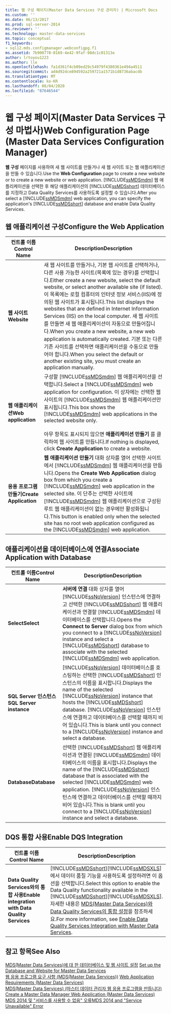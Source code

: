 ```yaml
---
title: 웹 구성 페이지(Master Data Services 구성 관리자) | Microsoft Docs
ms.custom: ''
ms.date: 06/13/2017
ms.prod: sql-server-2014
ms.reviewer: ''
ms.technology: master-data-services
ms.topic: conceptual
f1_keywords:
- sql12.mds.configmanager.webconfigpg.f1
ms.assetid: 7b900778-0169-4e42-9faf-98dc1c01313e
author: lrtoyou1223
ms.author: lle
ms.openlocfilehash: fa1d361f4cb09ed29c54979f4380361e494a4511
ms.sourcegitcommit: ad4d92dce894592a259721a1571b1d8736abacdb
ms.translationtype: MT
ms.contentlocale: ko-KR
ms.lasthandoff: 08/04/2020
ms.locfileid: "87646544"
---
```

# <a name="web-configuration-page-master-data-services-configuration-manager"></a><span data-ttu-id="51b14-102">웹 구성 페이지(Master Data Services 구성 마법사)</span><span class="sxs-lookup"><span data-stu-id="51b14-102">Web Configuration Page (Master Data Services Configuration Manager)</span></span>
  <span data-ttu-id="51b14-103">**웹 구성** 페이지를 사용하여 새 웹 사이트를 만들거나 새 웹 사이트 또는 웹 애플리케이션을 만들 수 있습니다.</span><span class="sxs-lookup"><span data-stu-id="51b14-103">Use the **Web Configuration** page to create a new website or to create a new website or web application.</span></span> <span data-ttu-id="51b14-104">[!INCLUDE[ssMDSmdm](../includes/ssmdsmdm-md.md)] 웹 애플리케이션을 선택한 후 해당 애플리케이션의 [!INCLUDE[ssMDSshort](../includes/ssmdsshort-md.md)] 데이터베이스를 지정하고 Data Quality Services를 사용하도록 설정할 수 있습니다.</span><span class="sxs-lookup"><span data-stu-id="51b14-104">After you select a [!INCLUDE[ssMDSmdm](../includes/ssmdsmdm-md.md)] web application, you can specify the application's [!INCLUDE[ssMDSshort](../includes/ssmdsshort-md.md)] database and enable Data Quality Services.</span></span>  
  
## <a name="configure-the-web-application"></a><span data-ttu-id="51b14-105">웹 애플리케이션 구성</span><span class="sxs-lookup"><span data-stu-id="51b14-105">Configure the Web Application</span></span>  
  
|<span data-ttu-id="51b14-106">컨트롤 이름</span><span class="sxs-lookup"><span data-stu-id="51b14-106">Control Name</span></span>|<span data-ttu-id="51b14-107">Description</span><span class="sxs-lookup"><span data-stu-id="51b14-107">Description</span></span>|  
|------------------|-----------------|  
|<span data-ttu-id="51b14-108">**웹 사이트**</span><span class="sxs-lookup"><span data-stu-id="51b14-108">**Website**</span></span>|<span data-ttu-id="51b14-109">새 웹 사이트를 만들거나, 기본 웹 사이트를 선택하거나, 다른 사용 가능한 사이트(목록에 있는 경우)를 선택합니다.</span><span class="sxs-lookup"><span data-stu-id="51b14-109">Either create a new website, select the default website, or select another available site (if listed).</span></span> <span data-ttu-id="51b14-110">이 목록에는 로컬 컴퓨터의 인터넷 정보 서비스(IIS)에 정의된 웹 사이트가 표시됩니다.</span><span class="sxs-lookup"><span data-stu-id="51b14-110">This list displays the websites that are defined in Internet Information Services (IIS) on the local computer.</span></span> <span data-ttu-id="51b14-111">새 웹 사이트를 만들면 새 웹 애플리케이션이 자동으로 만들어집니다.</span><span class="sxs-lookup"><span data-stu-id="51b14-111">When you create a new website, a new web application is automatically created.</span></span> <span data-ttu-id="51b14-112">기본 또는 다른 기존 사이트를 선택하면 애플리케이션을 수동으로 만들어야 합니다.</span><span class="sxs-lookup"><span data-stu-id="51b14-112">When you select the default or another existing site, you must create an application manually.</span></span>|  
|<span data-ttu-id="51b14-113">**웹 애플리케이션**</span><span class="sxs-lookup"><span data-stu-id="51b14-113">**Web application**</span></span>|<span data-ttu-id="51b14-114">구성할 [!INCLUDE[ssMDSmdm](../includes/ssmdsmdm-md.md)] 웹 애플리케이션을 선택합니다.</span><span class="sxs-lookup"><span data-stu-id="51b14-114">Select a [!INCLUDE[ssMDSmdm](../includes/ssmdsmdm-md.md)] web application for configuration.</span></span> <span data-ttu-id="51b14-115">이 상자에는 선택한 웹 사이트의 [!INCLUDE[ssMDSmdm](../includes/ssmdsmdm-md.md)] 웹 애플리케이션만 표시됩니다.</span><span class="sxs-lookup"><span data-stu-id="51b14-115">This box shows the [!INCLUDE[ssMDSmdm](../includes/ssmdsmdm-md.md)] web applications in the selected website only.</span></span><br /><br /> <span data-ttu-id="51b14-116">아무 항목도 표시되지 않으면 **애플리케이션 만들기** 를 클릭하여 웹 사이트를 만듭니다.</span><span class="sxs-lookup"><span data-stu-id="51b14-116">If nothing is displayed, click **Create Application** to create a website.</span></span>|  
|<span data-ttu-id="51b14-117">**응용 프로그램 만들기**</span><span class="sxs-lookup"><span data-stu-id="51b14-117">**Create Application**</span></span>|<span data-ttu-id="51b14-118">**웹 애플리케이션 만들기** 대화 상자를 열어 선택한 사이트에서 [!INCLUDE[ssMDSmdm](../includes/ssmdsmdm-md.md)] 웹 애플리케이션을 만듭니다.</span><span class="sxs-lookup"><span data-stu-id="51b14-118">Opens the **Create Web Application** dialog box from which you create a [!INCLUDE[ssMDSmdm](../includes/ssmdsmdm-md.md)] web application in the selected site.</span></span> <span data-ttu-id="51b14-119">이 단추는 선택한 사이트에 [!INCLUDE[ssMDSmdm](../includes/ssmdsmdm-md.md)] 웹 애플리케이션으로 구성된 루트 웹 애플리케이션이 없는 경우에만 활성화됩니다.</span><span class="sxs-lookup"><span data-stu-id="51b14-119">This button is enabled only when the selected site has no root web application configured as the [!INCLUDE[ssMDSmdm](../includes/ssmdsmdm-md.md)] web application.</span></span>|  
  
## <a name="associate-application-with-database"></a><span data-ttu-id="51b14-120">애플리케이션을 데이터베이스에 연결</span><span class="sxs-lookup"><span data-stu-id="51b14-120">Associate Application with Database</span></span>  
  
|<span data-ttu-id="51b14-121">컨트롤 이름</span><span class="sxs-lookup"><span data-stu-id="51b14-121">Control Name</span></span>|<span data-ttu-id="51b14-122">Description</span><span class="sxs-lookup"><span data-stu-id="51b14-122">Description</span></span>|  
|------------------|-----------------|  
|<span data-ttu-id="51b14-123">**Select**</span><span class="sxs-lookup"><span data-stu-id="51b14-123">**Select**</span></span>|<span data-ttu-id="51b14-124">**서버에 연결** 대화 상자를 열어 [!INCLUDE[ssNoVersion](../includes/ssnoversion-md.md)] 인스턴스에 연결하고 선택한 [!INCLUDE[ssMDSshort](../includes/ssmdsshort-md.md)] 웹 애플리케이션과 연결할 [!INCLUDE[ssMDSmdm](../includes/ssmdsmdm-md.md)] 데이터베이스를 선택합니다.</span><span class="sxs-lookup"><span data-stu-id="51b14-124">Opens the **Connect to Server** dialog box from which you connect to a [!INCLUDE[ssNoVersion](../includes/ssnoversion-md.md)] instance and select a [!INCLUDE[ssMDSshort](../includes/ssmdsshort-md.md)] database to associate with the selected [!INCLUDE[ssMDSmdm](../includes/ssmdsmdm-md.md)] web application.</span></span>|  
|<span data-ttu-id="51b14-125">**SQL Server 인스턴스**</span><span class="sxs-lookup"><span data-stu-id="51b14-125">**SQL Server instance**</span></span>|<span data-ttu-id="51b14-126">[!INCLUDE[ssNoVersion](../includes/ssnoversion-md.md)] 데이터베이스를 호스팅하는 선택한 [!INCLUDE[ssMDSshort](../includes/ssmdsshort-md.md)] 인스턴스의 이름을 표시합니다.</span><span class="sxs-lookup"><span data-stu-id="51b14-126">Displays the name of the selected [!INCLUDE[ssNoVersion](../includes/ssnoversion-md.md)] instance that hosts the [!INCLUDE[ssMDSshort](../includes/ssmdsshort-md.md)] database.</span></span> <span data-ttu-id="51b14-127">[!INCLUDE[ssNoVersion](../includes/ssnoversion-md.md)] 인스턴스에 연결하고 데이터베이스를 선택할 때까지 비어 있습니다.</span><span class="sxs-lookup"><span data-stu-id="51b14-127">This is blank until you connect to a [!INCLUDE[ssNoVersion](../includes/ssnoversion-md.md)] instance and select a database.</span></span>|  
|<span data-ttu-id="51b14-128">**Database**</span><span class="sxs-lookup"><span data-stu-id="51b14-128">**Database**</span></span>|<span data-ttu-id="51b14-129">선택한 [!INCLUDE[ssMDSshort](../includes/ssmdsshort-md.md)] 웹 애플리케이션과 연결된 [!INCLUDE[ssMDSmdm](../includes/ssmdsmdm-md.md)] 데이터베이스의 이름을 표시합니다.</span><span class="sxs-lookup"><span data-stu-id="51b14-129">Displays the name of the [!INCLUDE[ssMDSshort](../includes/ssmdsshort-md.md)] database that is associated with the selected [!INCLUDE[ssMDSmdm](../includes/ssmdsmdm-md.md)] web application.</span></span> <span data-ttu-id="51b14-130">[!INCLUDE[ssNoVersion](../includes/ssnoversion-md.md)] 인스턴스에 연결하고 데이터베이스를 선택할 때까지 비어 있습니다.</span><span class="sxs-lookup"><span data-stu-id="51b14-130">This is blank until you connect to a [!INCLUDE[ssNoVersion](../includes/ssnoversion-md.md)] instance and select a database.</span></span>|  
  
## <a name="enable-dqs-integration"></a><span data-ttu-id="51b14-131">DQS 통합 사용</span><span class="sxs-lookup"><span data-stu-id="51b14-131">Enable DQS Integration</span></span>  
  
|<span data-ttu-id="51b14-132">컨트롤 이름</span><span class="sxs-lookup"><span data-stu-id="51b14-132">Control Name</span></span>|<span data-ttu-id="51b14-133">Description</span><span class="sxs-lookup"><span data-stu-id="51b14-133">Description</span></span>|  
|------------------|-----------------|  
|<span data-ttu-id="51b14-134">**Data Quality Services와의 통합 사용**</span><span class="sxs-lookup"><span data-stu-id="51b14-134">**Enable integration with Data Quality Services**</span></span>|<span data-ttu-id="51b14-135">[!INCLUDE[ssMDSshort](../includes/ssmdsshort-md.md)][!INCLUDE[ssMDSXLS](../includes/ssmdsxls-md.md)]에서 데이터 품질 기능을 사용하도록 설정하려면 이 옵션을 선택합니다.</span><span class="sxs-lookup"><span data-stu-id="51b14-135">Select this option to enable the Data Quality functionality available in the [!INCLUDE[ssMDSshort](../includes/ssmdsshort-md.md)][!INCLUDE[ssMDSXLS](../includes/ssmdsxls-md.md)].</span></span> <span data-ttu-id="51b14-136">자세한 내용은 [MDS(Master Data Services)와 Data Quality Services의 통합 설정](install-windows/enable-data-quality-services-integration-with-master-data-services.md)을 참조하세요.</span><span class="sxs-lookup"><span data-stu-id="51b14-136">For more information, see [Enable Data Quality Services Integration with Master Data Services](install-windows/enable-data-quality-services-integration-with-master-data-services.md).</span></span>|  
  
## <a name="see-also"></a><span data-ttu-id="51b14-137">참고 항목</span><span class="sxs-lookup"><span data-stu-id="51b14-137">See Also</span></span>  
 <span data-ttu-id="51b14-138">[MDS(Master Data Services)에 대 한 데이터베이스 및 웹 사이트 설정](../../2014/master-data-services/set-up-the-database-and-website-for-master-data-services.md) </span><span class="sxs-lookup"><span data-stu-id="51b14-138">[Set up the Database and Website for Master Data Services](../../2014/master-data-services/set-up-the-database-and-website-for-master-data-services.md) </span></span>  
 <span data-ttu-id="51b14-139">[웹 응용 프로그램 요구 사항 &#40;MDS(Master Data Services)&#41;](install-windows/web-application-requirements-master-data-services.md) </span><span class="sxs-lookup"><span data-stu-id="51b14-139">[Web Application Requirements &#40;Master Data Services&#41;](install-windows/web-application-requirements-master-data-services.md) </span></span>  
 <span data-ttu-id="51b14-140">[MDS(Master Data Services) &#40;마스터 데이터 관리자 웹 응용 프로그램을 만듭니다&#41;](install-windows/create-a-master-data-manager-web-application-master-data-services.md) </span><span class="sxs-lookup"><span data-stu-id="51b14-140">[Create a Master Data Manager Web Application &#40;Master Data Services&#41;](install-windows/create-a-master-data-manager-web-application-master-data-services.md) </span></span>  
 [<span data-ttu-id="51b14-141">MDS 2014 및 "서비스를 사용할 수 없음" 오류</span><span class="sxs-lookup"><span data-stu-id="51b14-141">MDS 2014 and "Service Unavailable" Error</span></span>](https://blogs.msdn.com/b/womeninanalytics/archive/2015/08/19/mds-2014-and-service-unavailable-error.aspx)  
  
  
